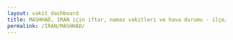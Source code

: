 ```yaml
---
layout: vakit_dashboard
title: MASHHAD, IRAN için iftar, namaz vakitleri ve hava durumu - ilçe/eyalet seç
permalink: /IRAN/MASHHAD/
---
```


<script type="text/javascript">
  var GLOBAL_COUNTRY = 'IRAN';
  var GLOBAL_CITY = 'MASHHAD';
  var GLOBAL_STATE = '';
  var lat = 72;
  var lon = 21;
</script>
